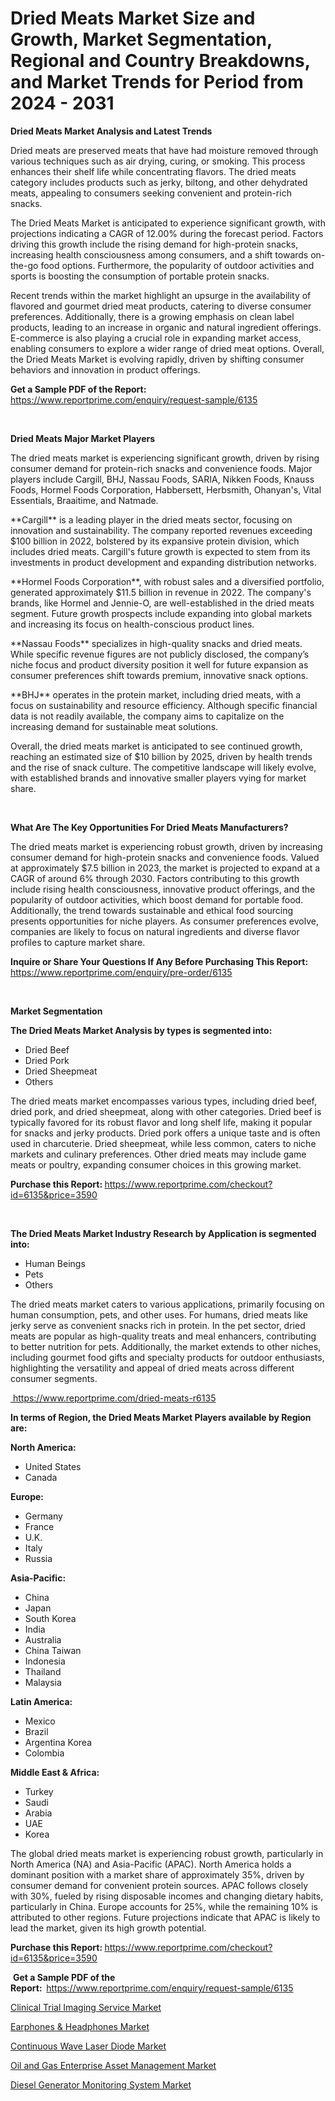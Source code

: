<p><h1>Dried Meats Market Size and Growth, Market Segmentation, Regional and Country Breakdowns, and Market Trends for Period from 2024 -  2031</h1></p><p><strong>Dried Meats Market Analysis and Latest Trends</strong></p>
<p><p>Dried meats are preserved meats that have had moisture removed through various techniques such as air drying, curing, or smoking. This process enhances their shelf life while concentrating flavors. The dried meats category includes products such as jerky, biltong, and other dehydrated meats, appealing to consumers seeking convenient and protein-rich snacks.</p><p>The Dried Meats Market is anticipated to experience significant growth, with projections indicating a CAGR of 12.00% during the forecast period. Factors driving this growth include the rising demand for high-protein snacks, increasing health consciousness among consumers, and a shift towards on-the-go food options. Furthermore, the popularity of outdoor activities and sports is boosting the consumption of portable protein snacks.</p><p>Recent trends within the market highlight an upsurge in the availability of flavored and gourmet dried meat products, catering to diverse consumer preferences. Additionally, there is a growing emphasis on clean label products, leading to an increase in organic and natural ingredient offerings. E-commerce is also playing a crucial role in expanding market access, enabling consumers to explore a wider range of dried meat options. Overall, the Dried Meats Market is evolving rapidly, driven by shifting consumer behaviors and innovation in product offerings.</p></p>
<p><strong>Get a Sample PDF of the Report:&nbsp;</strong> <a href="https://www.reportprime.com/enquiry/request-sample/6135?utm_campaign=57&utm_medium=2&utm_source=Github&utm_content=ia&utm_term=25112024&utm_id=dried-meats">https://www.reportprime.com/enquiry/request-sample/6135</a></p>
<p>&nbsp;</p>
<p><strong>Dried Meats Major Market Players</strong></p>
<p><p>The dried meats market is experiencing significant growth, driven by rising consumer demand for protein-rich snacks and convenience foods. Major players include Cargill, BHJ, Nassau Foods, SARIA, Nikken Foods, Knauss Foods, Hormel Foods Corporation, Habbersett, Herbsmith, Ohanyan's, Vital Essentials, Braaitime, and Natmade.</p><p>**Cargill** is a leading player in the dried meats sector, focusing on innovation and sustainability. The company reported revenues exceeding $100 billion in 2022, bolstered by its expansive protein division, which includes dried meats. Cargill's future growth is expected to stem from its investments in product development and expanding distribution networks.</p><p>**Hormel Foods Corporation**, with robust sales and a diversified portfolio, generated approximately $11.5 billion in revenue in 2022. The company's brands, like Hormel and Jennie-O, are well-established in the dried meats segment. Future growth prospects include expanding into global markets and increasing its focus on health-conscious product lines.</p><p>**Nassau Foods** specializes in high-quality snacks and dried meats. While specific revenue figures are not publicly disclosed, the company’s niche focus and product diversity position it well for future expansion as consumer preferences shift towards premium, innovative snack options.</p><p>**BHJ** operates in the protein market, including dried meats, with a focus on sustainability and resource efficiency. Although specific financial data is not readily available, the company aims to capitalize on the increasing demand for sustainable meat solutions.</p><p>Overall, the dried meats market is anticipated to see continued growth, reaching an estimated size of $10 billion by 2025, driven by health trends and the rise of snack culture. The competitive landscape will likely evolve, with established brands and innovative smaller players vying for market share.</p></p>
<p>&nbsp;</p>
<p><strong>What Are The Key Opportunities For Dried Meats Manufacturers?</strong></p>
<p><p>The dried meats market is experiencing robust growth, driven by increasing consumer demand for high-protein snacks and convenience foods. Valued at approximately $7.5 billion in 2023, the market is projected to expand at a CAGR of around 6% through 2030. Factors contributing to this growth include rising health consciousness, innovative product offerings, and the popularity of outdoor activities, which boost demand for portable food. Additionally, the trend towards sustainable and ethical food sourcing presents opportunities for niche players. As consumer preferences evolve, companies are likely to focus on natural ingredients and diverse flavor profiles to capture market share.</p></p>
<p><strong>Inquire or Share Your Questions If Any Before Purchasing This Report:</strong> <a href="https://www.reportprime.com/enquiry/pre-order/6135?utm_campaign=57&utm_medium=2&utm_source=Github&utm_content=ia&utm_term=25112024&utm_id=dried-meats">https://www.reportprime.com/enquiry/pre-order/6135</a></p>
<p>&nbsp;</p>
<p><strong>Market Segmentation</strong></p>
<p><strong>The Dried Meats Market Analysis by types is segmented into:</strong></p>
<p><ul><li>Dried Beef</li><li>Dried Pork</li><li>Dried Sheepmeat</li><li>Others</li></ul></p>
<p><p>The dried meats market encompasses various types, including dried beef, dried pork, and dried sheepmeat, along with other categories. Dried beef is typically favored for its robust flavor and long shelf life, making it popular for snacks and jerky products. Dried pork offers a unique taste and is often used in charcuterie. Dried sheepmeat, while less common, caters to niche markets and culinary preferences. Other dried meats may include game meats or poultry, expanding consumer choices in this growing market.</p></p>
<p><strong>Purchase this Report:&nbsp;</strong><a href="https://www.reportprime.com/checkout?id=6135&price=3590&utm_campaign=57&utm_medium=2&utm_source=Github&utm_content=ia&utm_term=25112024&utm_id=dried-meats">https://www.reportprime.com/checkout?id=6135&price=3590</a></p>
<p>&nbsp;</p>
<p><strong>The Dried Meats Market Industry Research by Application is segmented into:</strong></p>
<p><ul><li>Human Beings</li><li>Pets</li><li>Others</li></ul></p>
<p><p>The dried meats market caters to various applications, primarily focusing on human consumption, pets, and other uses. For humans, dried meats like jerky serve as convenient snacks rich in protein. In the pet sector, dried meats are popular as high-quality treats and meal enhancers, contributing to better nutrition for pets. Additionally, the market extends to other niches, including gourmet food gifts and specialty products for outdoor enthusiasts, highlighting the versatility and appeal of dried meats across different consumer segments.</p></p>
<p><a href="https://www.reportprime.com/dried-meats-r6135?utm_campaign=57&utm_medium=2&utm_source=Github&utm_content=ia&utm_term=25112024&utm_id=dried-meats">&nbsp;https://www.reportprime.com/dried-meats-r6135</a></p>
<p><strong>In terms of Region, the Dried Meats Market Players available by Region are:</strong></p>
<p>
    <p> <strong> North America: </strong>
        <ul>
            <li>United States</li>
            <li>Canada</li>
        </ul>
        </p> 
    <p> <strong> Europe: </strong>
        <ul>
            <li>Germany</li>
            <li>France</li>
            <li>U.K.</li>
            <li>Italy</li>
            <li>Russia</li>
        </ul>
        </p> 
    <p> <strong> Asia-Pacific: </strong>
        <ul>
            <li>China</li>
            <li>Japan</li>
            <li>South Korea</li>
            <li>India</li>
            <li>Australia</li>
            <li>China Taiwan</li>
            <li>Indonesia</li>
            <li>Thailand</li>
            <li>Malaysia</li>
        </ul>
        </p> 
    <p> <strong> Latin America: </strong>
        <ul>
            <li>Mexico</li>
            <li>Brazil</li>
            <li>Argentina Korea</li>
            <li>Colombia</li>
        </ul>
        </p> 
    <p> <strong> Middle East & Africa: </strong>
        <ul>
            <li>Turkey</li>
            <li>Saudi</li>
            <li>Arabia</li>
            <li>UAE</li>
            <li>Korea</li>
        </ul>
    </p>
    </p>
<p><p>The global dried meats market is experiencing robust growth, particularly in North America (NA) and Asia-Pacific (APAC). North America holds a dominant position with a market share of approximately 35%, driven by consumer demand for convenient protein sources. APAC follows closely with 30%, fueled by rising disposable incomes and changing dietary habits, particularly in China. Europe accounts for 25%, while the remaining 10% is attributed to other regions. Future projections indicate that APAC is likely to lead the market, given its high growth potential.</p></p>
<p><strong>Purchase this Report: </strong><a href="https://www.reportprime.com/checkout?id=6135&price=3590&utm_campaign=57&utm_medium=2&utm_source=Github&utm_content=ia&utm_term=25112024&utm_id=dried-meats">https://www.reportprime.com/checkout?id=6135&price=3590</a></p>
<p>&nbsp;<strong>Get a Sample PDF of the Report:&nbsp;&nbsp;</strong><a href="https://www.reportprime.com/enquiry/request-sample/6135?utm_campaign=57&utm_medium=2&utm_source=Github&utm_content=ia&utm_term=25112024&utm_id=dried-meats">https://www.reportprime.com/enquiry/request-sample/6135</a></p>
<p><strong></strong></p>
<p><p><a href="https://issuu.com/reportprime-2/docs/clinical-trial-imaging-service-mark_77ee4721a6e69c?utm_campaign=57&utm_medium=2&utm_source=Github&utm_content=ia&utm_term=25112024&utm_id=dried-meats">Clinical Trial Imaging Service Market</a></p><p><a href="https://www.linkedin.com/pulse/earphones-headphones-revenue-growth-report-2024--48fke?utm_campaign=57&utm_medium=2&utm_source=Github&utm_content=ia&utm_term=25112024&utm_id=dried-meats">Earphones & Headphones Market</a></p><p><a href="https://www.linkedin.com/pulse/investing-continuous-wave-laser-diode-market-trends-d8vke?utm_campaign=57&utm_medium=2&utm_source=Github&utm_content=ia&utm_term=25112024&utm_id=dried-meats">Continuous Wave Laser Diode Market</a></p><p><a href="https://issuu.com/reportprime-2/docs/oil-and-gas-enterprise-asset-manage_bd57058e543cff?utm_campaign=57&utm_medium=2&utm_source=Github&utm_content=ia&utm_term=25112024&utm_id=dried-meats">Oil and Gas Enterprise Asset Management Market</a></p><p><a href="https://www.linkedin.com/pulse/investing-diesel-generator-monitoring-system-market-trends-perae?utm_campaign=57&utm_medium=2&utm_source=Github&utm_content=ia&utm_term=25112024&utm_id=dried-meats">Diesel Generator Monitoring System Market</a></p></p>